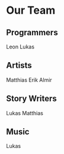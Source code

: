 # Our Team

## Programmers

Leon
Lukas

## Artists

Matthias
Erik
Almir

## Story Writers

Lukas
Matthias

## Music

Lukas